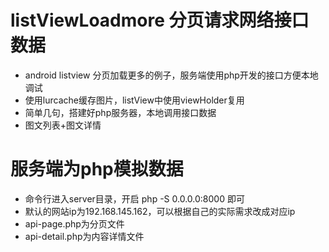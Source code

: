 ﻿# listViewLoadmore 分页请求网络接口数据
* android listview 分页加载更多的例子，服务端使用php开发的接口方便本地调试
* 使用lurcache缓存图片，listView中使用viewHolder复用
* 简单几句，搭建好php服务器，本地调用接口数据
* 图文列表+图文详情

# 服务端为php模拟数据
* 命令行进入server目录，开启 php  -S 0.0.0.0:8000 即可
* 默认的网站ip为192.168.145.162，可以根据自己的实际需求改成对应ip
* api-page.php为分页文件
* api-detail.php为内容详情文件
